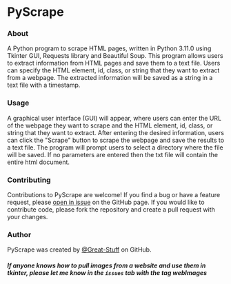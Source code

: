 <h1>PyScrape</h1>

<h3>About</h3>
A Python program to scrape HTML pages, written in Python 3.11.0 using Tkinter GUI, Requests library and Beautiful Soup. This program allows users to extract information from HTML pages and save them to a text file. Users can specify the HTML element, id, class, or string that they want to extract from a webpage. The extracted information will be saved as a string in a text file with a timestamp.

<h3>Usage</h3>
A graphical user interface (GUI) will appear, where users can enter the URL of the webpage they want to scrape and the HTML element, id, class, or string that they want to extract. After entering the desired information, users can click the "Scrape" button to scrape the webpage and save the results to a text file. The program will prompt users to select a directory where the file will be saved. If no parameters are entered then the txt file will contain the entire html document.

<h3>Contributing</h3>

Contributions to PyScrape are welcome! If you find a bug or have a feature request, please <a href="https://github.com/Great-Stuff/PyScrape/issues">open in issue</a> on the GitHub page. If you would like to contribute code, please fork the repository and create a pull request with your changes.

<h3>Author</h3>
PyScrape was created by <a href="https://github.com/Great-Stuff">@Great-Stuff</a> on GitHub.

<h5>If anyone knows how to pull images from a website and use them in tkinter, please let me know in the <code>issues</code> tab with the tag webImages</h5>